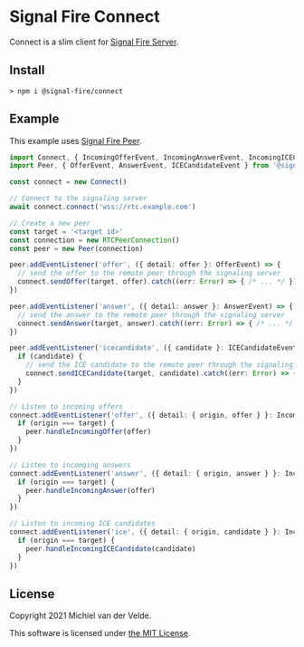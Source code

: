 # Signal Fire Connect

Connect is a slim client for [Signal Fire Server](https://github.com/signal-fire/server).

## Install

```
> npm i @signal-fire/connect
```

## Example

This example uses [Signal Fire Peer](https://github.com/signal-fire/peer).

```typescript
import Connect, { IncomingOfferEvent, IncomingAnswerEvent, IncomingICECanidateEvent } from './index'
import Peer, { OfferEvent, AnswerEvent, ICECandidateEvent } from '@signal-fire/peer'

const connect = new Connect()

// Connect to the signaling server
await connect.connect('wss://rtc.example.com')

// Create a new peer
const target = '<target id>'
const connection = new RTCPeerConnection()
const peer = new Peer(connection)

peer.addEventListener('offer', ({ detail: offer }: OfferEvent) => {
  // send the offer to the remote peer through the signaling server
  connect.sendOffer(target, offer).catch((err: Error) => { /* ... */ })
})

peer.addEventListener('answer', ({ detail: answer }: AnswerEvent) => {
  // send the answer to the remote peer through the signaling server
  connect.sendAnswer(target, answer).catch((err: Error) => { /* ... */ })
})

peer.addEventListener('icecandidate', ({ candidate }: ICECandidateEvent) => {
  if (candidate) {
    // send the ICE candidate to the remote peer through the signaling server
    connect.sendICECandidate(target, candidate).catch((err: Error) => { /* ... */ })
  }
})

// Listen to incoming offers
connect.addEventListener('offer', ({ detail: { origin, offer } }: IncomingOfferEvent) => {
  if (origin === target) {
    peer.handleIncomingOffer(offer)
  }
})

// Listen to incomging answers
connect.addEventListener('answer', ({ detail: { origin, answer } }: IncomingAnswerEvent) => {
  if (origin === target) {
    peer.handleIncomingAnswer(offer)
  }
})

// Listen to incoming ICE candidates
connect.addEventListener('ice', ({ detail: { origin, candidate } }: IncomingICECandidateEvent) => {
  if (origin === target) {
    peer.handleIncomingICECandidate(candidate)
  }
})
```

## License

Copyright 2021 Michiel van der Velde.

This software is licensed under [the MIT License](LICENSE).
